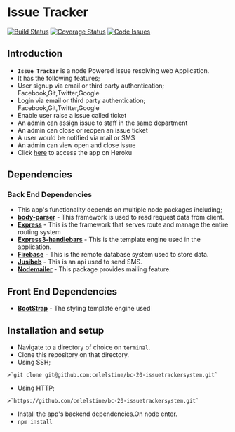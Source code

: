 # Issue Tracker

[![Build Status](https://travis-ci.org/andela-lkabui/checkpoint4.svg?branch=develop)](https://travis-ci.org/andela-lkabui/checkpoint4)
[![Coverage Status](https://coveralls.io/repos/github/andela-lkabui/checkpoint4/badge.svg?branch=develop)](https://coveralls.io/github/andela-lkabui/checkpoint4?branch=develop)
[![Code Issues](https://www.quantifiedcode.com/api/v1/project/54a4decaa92b4d2483d7a1c3c42f79c0/badge.svg)](https://www.quantifiedcode.com/app/project/54a4decaa92b4d2483d7a1c3c42f79c0)

## Introduction
*  **`Issue Tracker`** is a node Powered Issue resolving web Application.
*  It has the following features;
  * User signup via  email or third party authentication; Facebook,Git,Twitter,Google
  * Login via email or third party authentication; Facebook,Git,Twitter,Google
  * Enable user raise a issue called ticket
  * An admin can assign issue to staff in the same department
  * An admin can close or reopen an issue ticket
  * A user would be notified via mail or SMS
  * An admin can view open and close issue
*  Click [here](https://issuetrackerh20.herokuapp.com/) to access the app on Heroku

## Dependencies

### Back End Dependencies
*  This app's functionality depends on multiple node packages including;
  *  **[body-parser](https://www.npmjs.com/package/body-parser)** - This framework is used to read request data from client.
  *  **[Express](https://expressjs.com/)** - This is the framework that serves route and manage the entire routing system
  *  **[Express3-handlebars](https://www.npmjs.com/package/express3-handlebars)** - This is the template engine used in the application.
  *  **[Firebase](https://firebase.google.com/)** - This is the remote database system used to store data.
  *  **[Jusibeb](https://jusibe.com/)** - This is an api used to send SMS.
  *  **[Nodemailer](https://nodemailer.com/)** - This package provides mailing feature.

## Front End Dependencies
*  **[BootStrap](https://www.bootstrapcdn.com/)** - The styling template engine used

## Installation and setup
*  Navigate to a directory of choice on `terminal`.
*  Clone this repository on that directory.
  *  Using SSH;

    >`git clone git@github.com:celelstine/bc-20-issuetrackersystem.git`

  *  Using HTTP;

    >`https://github.com/celelstine/bc-20-issuetrackersystem.git`


*  Install the app's backend dependencies.On node enter.
  *  `npm install `

